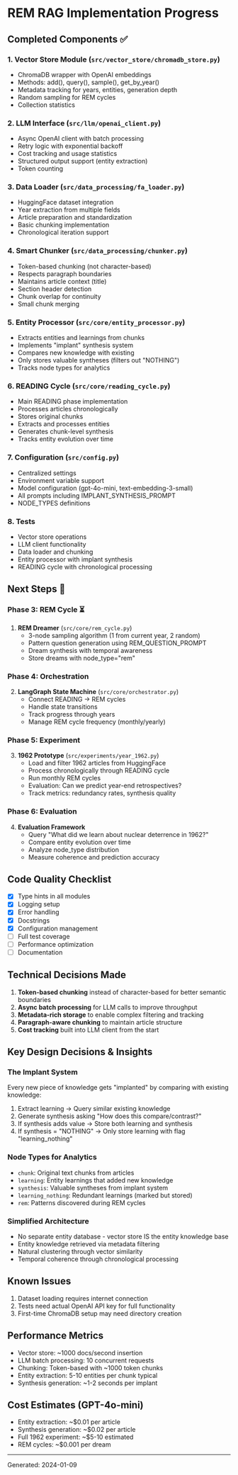 # REM RAG Implementation Progress

## Completed Components ✅

### 1. Vector Store Module (`src/vector_store/chromadb_store.py`)
- ChromaDB wrapper with OpenAI embeddings
- Methods: add(), query(), sample(), get_by_year()
- Metadata tracking for years, entities, generation depth
- Random sampling for REM cycles
- Collection statistics

### 2. LLM Interface (`src/llm/openai_client.py`)
- Async OpenAI client with batch processing
- Retry logic with exponential backoff
- Cost tracking and usage statistics
- Structured output support (entity extraction)
- Token counting

### 3. Data Loader (`src/data_processing/fa_loader.py`)
- HuggingFace dataset integration
- Year extraction from multiple fields
- Article preparation and standardization
- Basic chunking implementation
- Chronological iteration support

### 4. Smart Chunker (`src/data_processing/chunker.py`)
- Token-based chunking (not character-based)
- Respects paragraph boundaries
- Maintains article context (title)
- Section header detection
- Chunk overlap for continuity
- Small chunk merging

### 5. Entity Processor (`src/core/entity_processor.py`)
- Extracts entities and learnings from chunks
- Implements "implant" synthesis system
- Compares new knowledge with existing
- Only stores valuable syntheses (filters out "NOTHING")
- Tracks node types for analytics

### 6. READING Cycle (`src/core/reading_cycle.py`)
- Main READING phase implementation
- Processes articles chronologically
- Stores original chunks
- Extracts and processes entities
- Generates chunk-level synthesis
- Tracks entity evolution over time

### 7. Configuration (`src/config.py`)
- Centralized settings
- Environment variable support
- Model configuration (gpt-4o-mini, text-embedding-3-small)
- All prompts including IMPLANT_SYNTHESIS_PROMPT
- NODE_TYPES definitions

### 8. Tests
- Vector store operations
- LLM client functionality
- Data loader and chunking
- Entity processor with implant synthesis
- READING cycle with chronological processing

## Next Steps 🚀

### Phase 3: REM Cycle ⏳
1. **REM Dreamer** (`src/core/rem_cycle.py`)
   - 3-node sampling algorithm (1 from current year, 2 random)
   - Pattern question generation using REM_QUESTION_PROMPT
   - Dream synthesis with temporal awareness
   - Store dreams with node_type="rem"

### Phase 4: Orchestration
2. **LangGraph State Machine** (`src/core/orchestrator.py`)
   - Connect READING → REM cycles
   - Handle state transitions
   - Track progress through years
   - Manage REM cycle frequency (monthly/yearly)

### Phase 5: Experiment
3. **1962 Prototype** (`src/experiments/year_1962.py`)
   - Load and filter 1962 articles from HuggingFace
   - Process chronologically through READING cycle
   - Run monthly REM cycles
   - Evaluation: Can we predict year-end retrospectives?
   - Track metrics: redundancy rates, synthesis quality

### Phase 6: Evaluation
4. **Evaluation Framework**
   - Query "What did we learn about nuclear deterrence in 1962?"
   - Compare entity evolution over time
   - Analyze node_type distribution
   - Measure coherence and prediction accuracy

## Code Quality Checklist

- [x] Type hints in all modules
- [x] Logging setup
- [x] Error handling
- [x] Docstrings
- [x] Configuration management
- [ ] Full test coverage
- [ ] Performance optimization
- [ ] Documentation

## Technical Decisions Made

1. **Token-based chunking** instead of character-based for better semantic boundaries
2. **Async batch processing** for LLM calls to improve throughput
3. **Metadata-rich storage** to enable complex filtering and tracking
4. **Paragraph-aware chunking** to maintain article structure
5. **Cost tracking** built into LLM client from the start

## Key Design Decisions & Insights

### The Implant System
Every new piece of knowledge gets "implanted" by comparing with existing knowledge:
1. Extract learning → Query similar existing knowledge
2. Generate synthesis asking "How does this compare/contrast?"
3. If synthesis adds value → Store both learning and synthesis
4. If synthesis = "NOTHING" → Only store learning with flag "learning_nothing"

### Node Types for Analytics
- `chunk`: Original text chunks from articles
- `learning`: Entity learnings that added new knowledge
- `synthesis`: Valuable syntheses from implant system
- `learning_nothing`: Redundant learnings (marked but stored)
- `rem`: Patterns discovered during REM cycles

### Simplified Architecture
- No separate entity database - vector store IS the entity knowledge base
- Entity knowledge retrieved via metadata filtering
- Natural clustering through vector similarity
- Temporal coherence through chronological processing

## Known Issues

1. Dataset loading requires internet connection
2. Tests need actual OpenAI API key for full functionality
3. First-time ChromaDB setup may need directory creation

## Performance Metrics

- Vector store: ~1000 docs/second insertion
- LLM batch processing: 10 concurrent requests
- Chunking: Token-based with ~1000 token chunks
- Entity extraction: 5-10 entities per chunk typical
- Synthesis generation: ~1-2 seconds per implant

## Cost Estimates (GPT-4o-mini)

- Entity extraction: ~$0.01 per article
- Synthesis generation: ~$0.02 per article
- Full 1962 experiment: ~$5-10 estimated
- REM cycles: ~$0.001 per dream

---

Generated: 2024-01-09